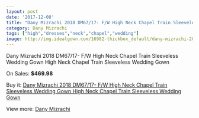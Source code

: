 ```yaml
---
layout: post
date: '2017-12-08'
title: "Dany Mizrachi 2018 DM67/17- F/W High Neck Chapel Train Sleeveless Wedding Gown High Neck Chapel Train Sleeveless Wedding Gown"
category: Dany Mizrachi
tags: ["high","dresses","neck","chapel","wedding"]
image: http://img.idealgown.com/16982-thickbox_default/dany-mizrachi-2018-dm67-17-f-w-high-neck-chapel-train-sleeveless-wedding-gown-high-neck-chapel-train-sleeveless-wedding-gown.jpg
---
```

Dany Mizrachi 2018 DM67/17- F/W High Neck Chapel Train Sleeveless Wedding Gown High Neck Chapel Train Sleeveless Wedding Gown

On Sales: **$469.98**
<a href="https://www.idealgown.com/en/dany-mizrachi/6726-dany-mizrachi-2018-dm67-17-f-w-high-neck-chapel-train-sleeveless-wedding-gown-high-neck-chapel-train-sleeveless-wedding-gown.html"><amp-img layout="responsive" width="600" height="600" src="//img.idealgown.com/16982-thickbox_default/dany-mizrachi-2018-dm67-17-f-w-high-neck-chapel-train-sleeveless-wedding-gown-high-neck-chapel-train-sleeveless-wedding-gown.jpg" alt="Dany Mizrachi 2018 DM67/17- F/W High Neck Chapel Train Sleeveless Wedding Gown High Neck Chapel Train Sleeveless Wedding Gown 0" /></a>
<a href="https://www.idealgown.com/en/dany-mizrachi/6726-dany-mizrachi-2018-dm67-17-f-w-high-neck-chapel-train-sleeveless-wedding-gown-high-neck-chapel-train-sleeveless-wedding-gown.html"><amp-img layout="responsive" width="600" height="600" src="//img.idealgown.com/16985-thickbox_default/dany-mizrachi-2018-dm67-17-f-w-high-neck-chapel-train-sleeveless-wedding-gown-high-neck-chapel-train-sleeveless-wedding-gown.jpg" alt="Dany Mizrachi 2018 DM67/17- F/W High Neck Chapel Train Sleeveless Wedding Gown High Neck Chapel Train Sleeveless Wedding Gown 1" /></a>
<a href="https://www.idealgown.com/en/dany-mizrachi/6726-dany-mizrachi-2018-dm67-17-f-w-high-neck-chapel-train-sleeveless-wedding-gown-high-neck-chapel-train-sleeveless-wedding-gown.html"><amp-img layout="responsive" width="600" height="600" src="//img.idealgown.com/16984-thickbox_default/dany-mizrachi-2018-dm67-17-f-w-high-neck-chapel-train-sleeveless-wedding-gown-high-neck-chapel-train-sleeveless-wedding-gown.jpg" alt="Dany Mizrachi 2018 DM67/17- F/W High Neck Chapel Train Sleeveless Wedding Gown High Neck Chapel Train Sleeveless Wedding Gown 2" /></a>
<a href="https://www.idealgown.com/en/dany-mizrachi/6726-dany-mizrachi-2018-dm67-17-f-w-high-neck-chapel-train-sleeveless-wedding-gown-high-neck-chapel-train-sleeveless-wedding-gown.html"><amp-img layout="responsive" width="600" height="600" src="//img.idealgown.com/16983-thickbox_default/dany-mizrachi-2018-dm67-17-f-w-high-neck-chapel-train-sleeveless-wedding-gown-high-neck-chapel-train-sleeveless-wedding-gown.jpg" alt="Dany Mizrachi 2018 DM67/17- F/W High Neck Chapel Train Sleeveless Wedding Gown High Neck Chapel Train Sleeveless Wedding Gown 3" /></a>

Buy it: [Dany Mizrachi 2018 DM67/17- F/W High Neck Chapel Train Sleeveless Wedding Gown High Neck Chapel Train Sleeveless Wedding Gown](https://www.idealgown.com/en/dany-mizrachi/6726-dany-mizrachi-2018-dm67-17-f-w-high-neck-chapel-train-sleeveless-wedding-gown-high-neck-chapel-train-sleeveless-wedding-gown.html "Dany Mizrachi 2018 DM67/17- F/W High Neck Chapel Train Sleeveless Wedding Gown High Neck Chapel Train Sleeveless Wedding Gown")

View more: [Dany Mizrachi](https://www.idealgown.com/en/109-dany-mizrachi "Dany Mizrachi")